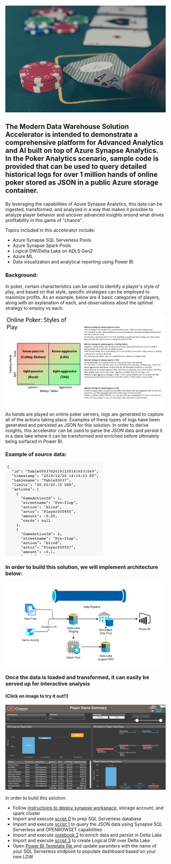 <p align="center">
 <img src="./images/PokerTitle.png"
 </p>
 
## The Modern Data Warehouse Solution Accelerator is intended to demonstrate a comprehensive platform for Advanced Analytics and AI built on top of Azure Synapse Analytics. In the Poker Analytics scenario, sample code is provided that can be used to query detailed historical logs for over 1 million hands of online poker stored as JSON in a public Azure storage container.<p>
 
By leveraging the capabilities of Azure Synapse Analytics, this data can be ingested, transformed, and analyzed in a way that makes it possible to analyze player behavior and uncover advanced insights around what drives profitability in this game of "chance".

Topics included in this accelerator include:
  * Azure Synapse SQL Serverless Pools
  * Azure Synapse Spark Pools
  * Logical DW/Delta Lake on ADLS Gen2
  * Azure ML
  * Data visualization and analytical reporting using Power BI
 
 ### Background:
 In poker, certain characteristics can be used to identify a player's style of play, and based on that style, specific strategies can be employed to maximize profits. As an example, below are 4 basic categories of players, along with an explanation of each, and observations about the optimal strategy to employ vs each.
 
<p align="center">
 <img src="./images/PokerMatrix.png">
 </p>
 
As hands are played on online poker servers, logs are generated to capture all of the actions taking place. Examples of these types of logs have been generated and persisted as JSON for this solution. In order to derive insights, this accelerator can be used to parse the JSON data and persist it in a data lake where it can be transformed and enriched before ultimately being surfaced in Power BI.
 
### Example of source data:<p>
 
 <p align="left">
  <img src="./images/PokerData.png">
  </p>
 
### In order to build this solution, we will implement architecture below:<p>
 
 <p align="left">
  <img src="./images/PokerArchitecture2.png">
            </p>
 
 ### Once the data is loaded and transformed, it can easily be served up for interactive analysis
 #### (Click on image to try it out!!)
 
<p align="center">
 <a href="https://app.powerbi.com/view?r=eyJrIjoiOTA3YmYwOTYtMDJiNS00MWM5LWEyZTktMGUzNDMyNzEyNzI4IiwidCI6IjY2ODk4MDgyLTM5NzktNGY3Mi1iYjY3LTU4YzNiODY0Zjk0YyJ9&pageName=ReportSectiona691326031230d3a0b69"> <img src="./images/PokerDemo.png"></img></a>
 </p>
 
 In order to build this solution:
 
 * Follow [instructions to deploy synapse workspace](/README.md), storage account, and spark cluster
 * Import and execute <a href="./SQL Scripts/0 - Setup Pokerdata Database.sql">script 0</a> to prep SQL Serverless database
 * Import and execute <a href="./SQL Scripts/./SQL Scripts/1 - Explore public JSON data.sql">script 1</a> to query the JSON data using Synapse SQL Serverless and OPENROWSET capabilities
 * Import and execute <a href="./Notebooks/2 - Convert Poker Game Data to Delta.ipynb">notebook 2</a> to enrich data and persist in Delta Lake
 * Import and execute <a href="./SQL Scripts/3 - Create Logical DW over Delta.sql">script 3</a> to create Logical DW over Delta Lake
 * Open <a href="./Power BI/Poker Analytics.pbit">Power BI Template file </a> and update paramters with the name of your SQL Serverless endpoint to populate dashboard based on your new LDW
